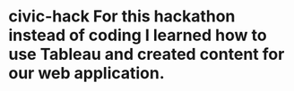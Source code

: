 # civic-hack For this hackathon instead of coding I learned how to use Tableau and created content for our web application.
